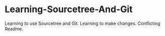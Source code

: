 # Learning-Sourcetree-And-Git
Learning to use Sourcetree and Git.
Learning to make changes.
Conflicting Readme.